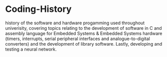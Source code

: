 # Coding-History
history of the software and hardware progamming used throughout univerisity, covering topics relating to the development of software in C and assembly language for Embedded Systems & Embedded Systems hardware (timers, interrupts, serial peripheral interfaces and analogue-to-digital converters) and the development of library software. Lastly, developing and testing a neural network. 
